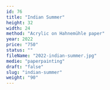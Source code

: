 ```yaml
---
id: 76
title: "Indian Summer"
height: 32
width: 24
method: "Acrylic on Hahnemühle paper"
year: 2022
price: "750"
status: ""
fileName: "2022-indian-summer.jpg"
medie: "paperpainting"
draft: "false"
slug: "indian-summer"
weight: "90"
---
```

